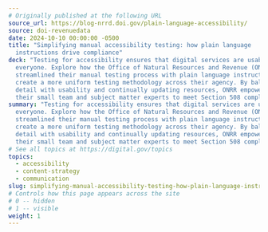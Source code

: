 ```yaml
---
# Originally published at the following URL
source_url: https://blog-nrrd.doi.gov/plain-language-accessibility/
source: doi-revenuedata
date: 2024-10-10 00:00:00 -0500
title: "Simplifying manual accessibility testing: how plain language
  instructions drive compliance"
deck: "Testing for accessibility ensures that digital services are usable for
  everyone. Explore how the Office of Natural Resources and Revenue (ONRR)
  streamlined their manual testing process with plain language instructions to
  create a more uniform testing methodology across their agency. By balancing
  detail with usability and continually updating resources, ONRR empowers both
  their small team and subject matter experts to meet Section 508 compliance."
summary: "Testing for accessibility ensures that digital services are usable for
  everyone. Explore how the Office of Natural Resources and Revenue (ONRR)
  streamlined their manual testing process with plain language instructions to
  create a more uniform testing methodology across their agency. By balancing
  detail with usability and continually updating resources, ONRR empowers both
  their small team and subject matter experts to meet Section 508 compliance."
# See all topics at https://digital.gov/topics
topics:
  - accessibility
  - content-strategy
  - communication
slug: simplifying-manual-accessibility-testing-how-plain-language-instructions-drive-compliance
# Controls how this page appears across the site
# 0 -- hidden
# 1 -- visible
weight: 1
---
```

